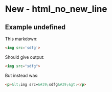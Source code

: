 # New - html_no_new_line

## Example undefined

This markdown:

```markdown
<img src='sdfg'>
```

Should give output:

```html
<img src="sdfg">
```

But instead was:

```html
<p>&lt;img src=&#39;sdfg&#39;&gt;</p>
```
